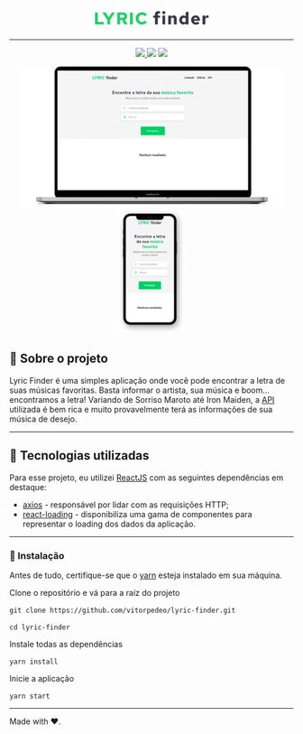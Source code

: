 <p align='center' >
  <img src='./.github/logo.png' height='40px' />
</p>

---

<p align='center' >
  <a href='https://www.linkedin.com/in/vitor-pereira-309a7319b/'>
    <img src='https://img.shields.io/badge/Made%20By-Vitor%20Pereira-brightgreen' />
  </a>
  <img src='https://img.shields.io/github/languages/top/vitorpedeo/lyric-finder?color=brightgreen' /> 
  <img src='https://img.shields.io/github/search/vitorpedeo/lyric-finder/react?color=brightgreen' /> 
</p>

<p align='center' >
  <img src='./.github/screenMockup.png' height='250px' />
  <img src='./.github/mobileMockup.png'  height='220px' />
</p>

## 🎵 Sobre o projeto

Lyric Finder é uma simples aplicação onde você pode encontrar a letra de suas músicas favoritas. Basta informar o artista, sua música e boom... encontramos a letra! Variando de Sorriso Maroto até Iron Maiden, a [API](https://lyricsovh.docs.apiary.io/) utilizada é bem rica e muito provavelmente terá as informações de sua música de desejo.

---

## 🚀 Tecnologias utilizadas

Para esse projeto, eu utilizei [ReactJS](https://pt-br.reactjs.org/) com as seguintes dependências em destaque:

- [axios](https://www.npmjs.com/package/axios) - responsável por lidar com as requisições HTTP;
- [react-loading](https://www.npmjs.com/package/react-loading) - disponibiliza uma gama de componentes para representar o loading dos dados da aplicação.

---

### 🔨 Instalação

Antes de tudo, certifique-se que o [yarn](https://yarnpkg.com/) esteja instalado em sua máquina.

Clone o repositório e vá para a raíz do projeto

```shell
git clone https://github.com/vitorpedeo/lyric-finder.git
```

```shell
cd lyric-finder
```

Instale todas as dependências

```shell
yarn install
```

Inicie a aplicação

```shell
yarn start
```

---

Made with ❤️.
